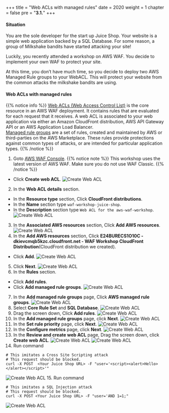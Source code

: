 +++
title = "Web ACLs with managed rules"
date = 2020
weight = 1
chapter = false
pre = "<b>3.1.</b>"
+++
#### Situation
You are the sole developer for the start up Juice Shop. Your website is a simple web application backed by a SQL Database. For some reason, a group of Milkshake bandits have started attacking your site!

Luckily, you recently attended a workshop on AWS WAF. You decide to implement your own WAF to protect your site.

At this time, you don’t have much time, so you decide to deploy two AWS Managed Rule groups to your WebACL. This will protect your website from the common attacks the milkshake bandits are using.
#### Web ACLs with managed rules

{{% notice info %}} 
[Web ACLs (Web Access Control List)](https://docs.aws.amazon.com/waf/latest/developerguide/web-acl.html) is the core resource in an AWS WAF deployment. It contains rules that are evaluated for each request that it receives. A web ACL is associated to your web application via either an Amazon CloudFront distribution, AWS API Gateway API or an AWS Application Load Balancer.\
[Managed rule groups](https://docs.aws.amazon.com/waf/latest/developerguide/waf-managed-rule-groups.html) are a set of rules, created and maintained by AWS or third-parties on the AWS Marketplace. These rules provide protections against common types of attacks, or are intended for particular application types.
{{% /notice %}}

1. Goto [AWS WAF Console](https://console.aws.amazon.com/wafv2/homev2/start).
{{% notice note %}} 
This workshop uses the latest version of AWS WAF. Make sure you do not use WAF Classic.
{{% /notice %}}
* Click **Create web ACL**.
![Create Web ACL](/images/3-useawswaf/3.1-createwebacl/createwebacl-001.png?width=90pc)
2. In the **Web ACL details** section.
* In the **Resource type** section, Click **CloudFront distributions**.
* In the **Name** section type ```waf-workshop-juice-shop```.
* In the **Description** section type ```Web ACL for the aws-waf-workshop```.
![Create Web ACL](/images/3-useawswaf/3.1-createwebacl/createwebacl-002.png?width=90pc)
3. In the **Associated AWS resources** section, Click **Add AWS resources**.
![Create Web ACL](/images/3-useawswaf/3.1-createwebacl/createwebacl-003.png?width=90pc)
4. In the **Add AWS resources** section, Click **E24BURECS1O10C - dkievcmqb5kzc.cloudfront.net - WAF Workshop CloudFront Distribution**(CloudFront distribution we created).
* Click **Add**.
![Create Web ACL](/images/3-useawswaf/3.1-createwebacl/createwebacl-004.png?width=90pc)
5. Click **Next**.
![Create Web ACL](/images/3-useawswaf/3.1-createwebacl/createwebacl-005.png?width=90pc)
6. In the **Rules** section.
* Click **Add rules**.
* Click **Add managed rule groups**.
![Create Web ACL](/images/3-useawswaf/3.1-createwebacl/createwebacl-006.png?width=90pc)
7. In the **Add managed rule groups** page, Click **AWS managed rule groups**.
![Create Web ACL](/images/3-useawswaf/3.1-createwebacl/createwebacl-007.png?width=90pc)
8. Select **Core Rule Set** and **SQL Database**.
![Create Web ACL](/images/3-useawswaf/3.1-createwebacl/createwebacl-008.png?width=90pc)
9. Drag the screen down, Click **Add rules**.
![Create Web ACL](/images/3-useawswaf/3.1-createwebacl/createwebacl-009.png?width=90pc)
10. In the **Add managed rule groups** page, click **Next**.
![Create Web ACL](/images/3-useawswaf/3.1-createwebacl/createwebacl-010.png?width=90pc)
11. In the **Set rule priority** page, click **Next**.
![Create Web ACL](/images/3-useawswaf/3.1-createwebacl/createwebacl-011.png?width=90pc)
12. In the **Configure metrics** page, click **Next**.
![Create Web ACL](/images/3-useawswaf/3.1-createwebacl/createwebacl-012.png?width=90pc)
13. In the **Review and create web ACL** page, Drag the screen down, click **Create web ACL**.
![Create Web ACL](/images/3-useawswaf/3.1-createwebacl/createwebacl-013.png?width=90pc)
![Create Web ACL](/images/3-useawswaf/3.1-createwebacl/createwebacl-014.png?width=90pc)
14. Run command
```
# This imitates a Cross Site Scripting attack
# This request should be blocked.
curl -X POST  <Your Juice Shop URL> -F "user='<script><alert>Hello></alert></script>'"
```
![Create Web ACL](/images/3-useawswaf/3.1-createwebacl/createwebacl-015.png?width=60pc)
15. Run command
```
# This imitates a SQL Injection attack
# This request should be blocked.
curl -X POST <Your Juice Shop URL> -F "user='AND 1=1;"
```
![Create Web ACL](/images/3-useawswaf/3.1-createwebacl/createwebacl-016.png?width=60pc)

